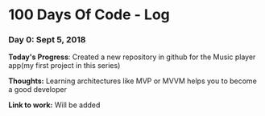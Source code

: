 # 100 Days Of Code - Log

### Day 0: Sept 5, 2018

**Today's Progress**: Created a new repository in github for the Music player app(my first project in this series)

**Thoughts:** Learning architectures like MVP or MVVM helps you to become a good developer

**Link to work:** Will be added
